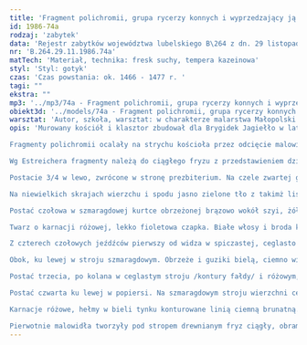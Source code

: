 ```yaml
---
title: 'Fragment polichromii, grupa rycerzy konnych i wyprzedzający ją brodaty jeździec'
id: 1986-74a
rodzaj: 'zabytek'
data: 'Rejestr zabytków województwa lubelskiego B\264 z dn. 29 listopada 1986 r. '
nr: 'B.264.29.11.1986.74a'
matTech: 'Materiał, technika: fresk suchy, tempera kazeinowa'
styl: 'Styl: gotyk'
czas: 'Czas powstania: ok. 1466 - 1477 r. '
tagi: ""
ekstra: ""
mp3: '../mp3/74a - Fragment polichromii, grupa rycerzy konnych i wyprzedzający ją brodaty jeździec.mp3'
obiekt3d: '../models/74a - Fragment polichromii, grupa rycerzy konnych i wyprzedzający ją brodaty jeździec.glb'
warsztat: 'Autor, szkoła, warsztat: w charakterze malarstwa Małopolski '
opis: 'Murowany kościół i klasztor zbudował dla Brygidek Jagiełło w latach 1412-1426 jako wotum za grunwaldzkie zwycięstwo, które przepowiedzieć miała św. Brygida Szwedzka. 

Fragmenty polichromii ocalały na strychu kościoła przez odcięcie malowideł od wnętrza niżej zawieszonym sklepieniem. Pierwotnie polichromia sięgała stropu drewnianego. Odkryta w r. 1898 przez artystę malarza Józefa Smolińskiego, który sporządził kopię akwarelowe. 

Wg Estreichera fragmenty należą do ciągłego fryzu z przedstawieniem dziejów Trzech Królów, ich pochód i spotkanie na Górze Kalwarii. Analogiczne przedstawienie w kaplicy złotników w Augsburgu z r. 1420. 

Postacie 3/4 w lewo, zwrócone w stronę prezbiterium. Na czele zwartej grupy czterej zindywidualizowani portretowo i kostiumowo jeźdźcy za którymi głowy w hełmach łebkowych o otwartych przyłbicach. 

Na niewielkich skrajach wierzchu i spodu jasno zielone tło z takimż listowiem bordiury. 

Postać czołowa w szmaragdowej kurtce obrzeżonej brązowo wokół szyi, żółty strój pod kurtką. 

Twarz o karnacji różowej, lekko fioletowa czapka. Białe włosy i broda konturowane brunatnym. 

Z czterech czołowych jeźdźców pierwszy od widza w spiczastej, ceglasto żółtej czapce ciemno czerwony, rozświetlony różowo strój, w dekoldzie fragment niebiesko – zielony. 

Obok, ku lewej w stroju szmaragdowym. Obrzeże i guziki bielą, ciemno wiśniowa taśma na szyi. 

Postać trzecia, po kolana w ceglastym stroju /kontury fałdy/ i różowym, pod szyją szmaragd. Czapka półkolista ceglasto – różowa. 

Postać czwarta ku lewej w popiersi. Na szmaragdowym stroju wierzchni ceglasto – różowy. Czapka podobna do tej obok. 

Karnacje różowe, hełmy w bieli tynku konturowane linią ciemną brunatną. Uprząż jasno brązowa koni białych i biało kasztanowy hełm. 

Pierwotnie malowidła tworzyły pod stropem drewnianym fryz ciągły, obramowany od góry i dołu pasami ornamentacyjnymi. Następnie przez rozwieszenie późnogotyckiego sklepienia krzyżowo – żebrowego obcięto fragmenty fryzu, pozostawiając je na strychu. Osypana tempera kompozycja mało czytelna.'
---
```



